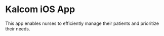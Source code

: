 # Kalcom iOS App

This app enables nurses to efficiently manage their patients and prioritize their needs.
